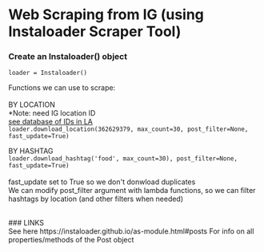 # Web Scraping from IG (using Instaloader Scraper Tool)

### Create an Instaloader() object
`loader = Instaloader()`

Functions we can use to scrape:
<br><br>
BY LOCATION
<br>*Note: need IG location ID
<br>
[see database of IDs in LA](https://uploads-ssl.webflow.com/5bf6aaab4fac80dbdf6a9b13/5d309a17b0d13061efe289d5_A%20Complete%20List%20of%20Instagram%20Location%20IDs%20in%20Los%20Angeles%2C%20California%2C%20USA.pdf)
<br>
`loader.download_location(362629379, max_count=30, post_filter=None, fast_update=True)`

BY HASHTAG
<br>
`loader.download_hashtag('food', max_count=30), post_filter=None, fast_update=True)`
<br>
<br>
fast_update set to True so we don't donwload duplicates
<br>We can modify post_filter argument with lambda functions, so we can filter hashtags by location (and other filters when needed)

<br>
### LINKS
<br>
See here https://instaloader.github.io/as-module.html#posts
For info on all properties/methods of the Post object
